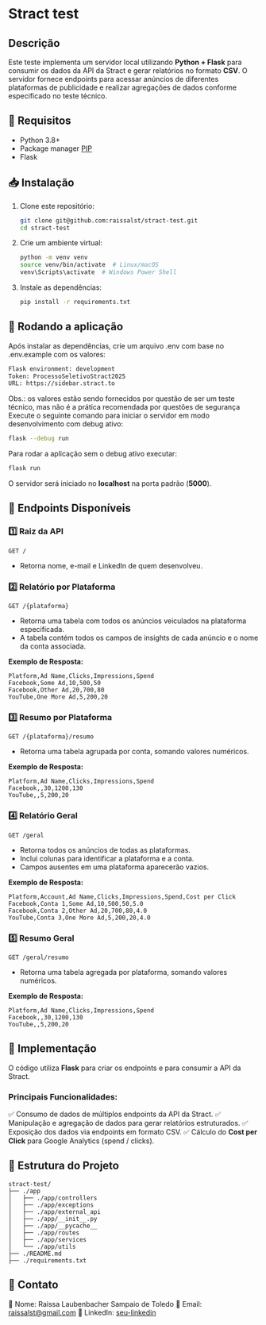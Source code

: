 # Stract test

## Descrição

Este teste implementa um servidor local utilizando **Python + Flask** para consumir os dados da API da Stract e gerar relatórios no formato **CSV**. O servidor fornece endpoints para acessar anúncios de diferentes plataformas de publicidade e realizar agregações de dados conforme especificado no teste técnico.

## 📌 Requisitos

- Python 3.8+
- Package manager <a name="pip" href="https://pip.pypa.io/en/stable/" target="_blank">PIP</a>
- Flask

## 📥 Instalação

1. Clone este repositório:

   ```bash
   git clone git@github.com:raissalst/stract-test.git
   cd stract-test
   ```

2. Crie um ambiente virtual:

   ```bash
   python -m venv venv
   source venv/bin/activate  # Linux/macOS
   venv\Scripts\activate  # Windows Power Shell
   ```

3. Instale as dependências:
   ```bash
   pip install -r requirements.txt
   ```

## 🚀 Rodando a aplicação

Após instalar as dependências, crie um arquivo .env com base no .env.example com os valores:

```bash
Flask environment: development
Token: ProcessoSeletivoStract2025
URL: https://sidebar.stract.to
```

Obs.: os valores estão sendo fornecidos por questão de ser um teste técnico, mas não é a prática recomendada por questões de segurança
Execute o seguinte comando para iniciar o servidor em modo desenvolvimento com debug ativo:

```bash
flask --debug run
```

Para rodar a aplicação sem o debug ativo executar:

```bash
flask run
```

O servidor será iniciado no **localhost** na porta padrão (**5000**).

## 📌 Endpoints Disponíveis

### 1️⃣ **Raiz da API**

`GET /`

- Retorna nome, e-mail e LinkedIn de quem desenvolveu.

### 2️⃣ **Relatório por Plataforma**

`GET /{plataforma}`

- Retorna uma tabela com todos os anúncios veiculados na plataforma especificada.
- A tabela contém todos os campos de insights de cada anúncio e o nome da conta associada.

**Exemplo de Resposta:**

```
Platform,Ad Name,Clicks,Impressions,Spend
Facebook,Some Ad,10,500,50
Facebook,Other Ad,20,700,80
YouTube,One More Ad,5,200,20
```

### 3️⃣ **Resumo por Plataforma**

`GET /{plataforma}/resumo`

- Retorna uma tabela agrupada por conta, somando valores numéricos.

**Exemplo de Resposta:**

```
Platform,Ad Name,Clicks,Impressions,Spend
Facebook,,30,1200,130
YouTube,,5,200,20
```

### 4️⃣ **Relatório Geral**

`GET /geral`

- Retorna todos os anúncios de todas as plataformas.
- Inclui colunas para identificar a plataforma e a conta.
- Campos ausentes em uma plataforma aparecerão vazios.

**Exemplo de Resposta:**

```
Platform,Account,Ad Name,Clicks,Impressions,Spend,Cost per Click
Facebook,Conta 1,Some Ad,10,500,50,5.0
Facebook,Conta 2,Other Ad,20,700,80,4.0
YouTube,Conta 3,One More Ad,5,200,20,4.0
```

### 5️⃣ **Resumo Geral**

`GET /geral/resumo`

- Retorna uma tabela agregada por plataforma, somando valores numéricos.

**Exemplo de Resposta:**

```
Platform,Ad Name,Clicks,Impressions,Spend
Facebook,,30,1200,130
YouTube,,5,200,20
```

## 🔧 Implementação

O código utiliza **Flask** para criar os endpoints e para consumir a API da Stract.

### Principais Funcionalidades:

✅ Consumo de dados de múltiplos endpoints da API da Stract.
✅ Manipulação e agregação de dados para gerar relatórios estruturados.
✅ Exposição dos dados via endpoints em formato CSV.
✅ Cálculo do **Cost per Click** para Google Analytics (spend / clicks).

## 📝 Estrutura do Projeto

```
stract-test/
├── ./app
│   ├── ./app/controllers
│   ├── ./app/exceptions
│   ├── ./app/external_api
│   ├── ./app/__init__.py
│   ├── ./app/__pycache__
│   ├── ./app/routes
│   ├── ./app/services
│   └── ./app/utils
├── ./README.md
├── ./requirements.txt
```

## 📧 Contato

📌 Nome: Raissa Laubenbacher Sampaio de Toledo
📩 Email: raissalst@gmail.com
🔗 LinkedIn: [seu-linkedin](https://www.linkedin.com/in/raissalstoledo/)
